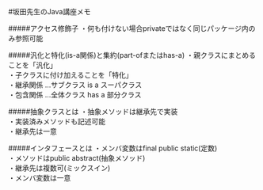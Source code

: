#坂田先生のJava講座メモ

#####アクセス修飾子
・何も付けない場合privateではなく同じパッケージ内のみ参照可能　　

#####汎化と特化(is-a関係)と集約(part-ofまたはhas-a)
・親クラスにまとめることを「汎化」  
・子クラスに付け加えることを「特化」  
・継承関係 …サブクラス is a スーパクラス  
・包含関係 …全体クラス has a 部分クラス  

#####抽象クラスとは
・抽象メソッドは継承先で実装  
・実装済みメソッドも記述可能  
・継承先は一意  

#####インタフェースとは
・メンバ変数はfinal public static(定数)  
・メソッドはpublic abstract(抽象メソッド)  
・継承先は複数可(ミックスイン)  
・メンバ変数は一意  　　

